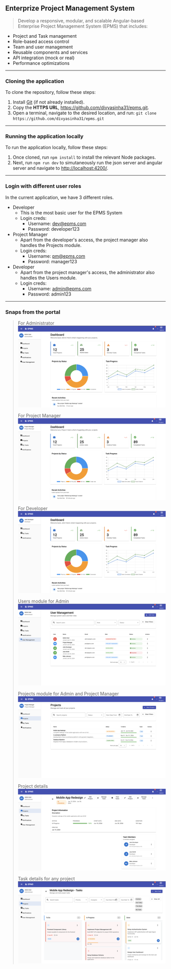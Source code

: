 
## Enterprize Project Management System
> Develop a responsive, modular, and scalable Angular-based Enterprise Project Management System (EPMS) that includes:
- Project and Task management
- Role-based access control
- Team and user management
- Reusable components and services
- API integration (mock or real)
- Performance optimizations

---

### Cloning the application
To clone the repository, follow these steps:
1. Install [Git](https://git-scm.com/downloads) (if not already installed).
2. Copy the **HTTPS URL**, https://github.com/divyasinha31/epms.git.
3. Open a terminal, navigate to the desired location, and run: `git clone https://github.com/divyasinha31/epms.git`

---

### Running the application locally
To run the application locally, follow these steps:
1. Once cloned, run `npm install` to install the relevant Node packages.
2. Next, run `npm run dev` to simutaneously run the json server and angular server and navigate to [http://localhost:4200/](http://localhost:4200/).

---

### Login with different user roles
In the current application, we have 3 different roles.
- Developer
	- This is the most basic user for the EPMS System
	- Login creds:
		- Username: dev@epms.com
		- Password: developer123
- Project Manager
	- Apart from the developer's access, the project manager also handles the Projects module.
	- Login creds:
		- Username: pm@epms.com
		- Password: manager123
- Developer
	- Apart from the project manager's access, the administrator also handles the Users module.
	- Login creds:
		- Username: admin@epms.com
		- Password: admin123

---

### Snaps from the portal
> For Administrator
> ![](./src/assets/images/dashboard_admin.png "Dashboard For Admin")
>
> For Project Manager
> ![](./src/assets/images/dashboard_pm.png "Dashboard For PM")
>
> For Developer
> ![](./src/assets/images/dashboard_dev.png "Dashboard For Dev")
>
> Users module for Admin
> ![](./src/assets/images/user_module.png "Users Module")
>
> Projects module for Admin and Project Manager
> ![](./src/assets/images/project_module.png "Projects Module")
>
> Project details
> ![](./src/assets/images/project_details.png "Project Details")
>
> Task details for any project
> ![](./src/assets/images/project_tasks.png "Task Details")